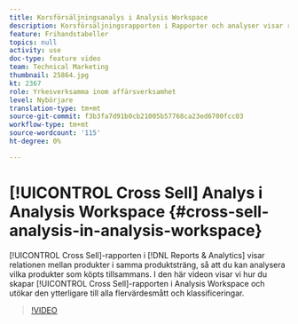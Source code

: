 ```yaml
---
title: Korsförsäljningsanalys i Analysis Workspace
description: Korsförsäljningsrapporten i Rapporter och analyser visar relationen mellan produkter i samma produktsträng, så att du kan analysera vilka produkter som köpts tillsammans. I den här videon visar vi hur du skapar korsförsäljningsrapporten i Analysis Workspace och hur du kan utöka den ytterligare till alla flervärdesmått och klassificeringar.
feature: Frihandstabeller
topics: null
activity: use
doc-type: feature video
team: Technical Marketing
thumbnail: 25864.jpg
kt: 2367
role: Yrkesverksamma inom affärsverksamhet
level: Nybörjare
translation-type: tm+mt
source-git-commit: f3b3fa7d91b0cb21005b57768ca23ed6700fcc03
workflow-type: tm+mt
source-wordcount: '115'
ht-degree: 0%

---
```



# [!UICONTROL Cross Sell] Analys i Analysis Workspace  {#cross-sell-analysis-in-analysis-workspace}

[!UICONTROL Cross Sell]-rapporten i [!DNL Reports & Analytics] visar relationen mellan produkter i samma produktsträng, så att du kan analysera vilka produkter som köpts tillsammans. I den här videon visar vi hur du skapar [!UICONTROL Cross Sell]-rapporten i Analysis Workspace och utökar den ytterligare till alla flervärdesmått och klassificeringar.

>[!VIDEO](https://video.tv.adobe.com/v/25864/?quality=12)
